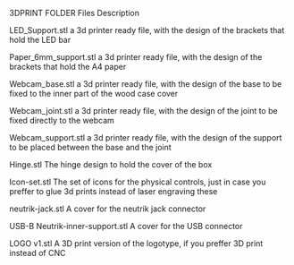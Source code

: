 3DPRINT FOLDER
Files Description

LED_Support.stl
a 3d printer ready file, with the design of the brackets that hold the LED bar

Paper_6mm_support.stl
a 3d printer ready file, with the design of the brackets that hold the A4 paper

Webcam_base.stl
a 3d printer ready file, with the design of the base to be fixed to the inner part of the wood case cover

Webcam_joint.stl
a 3d printer ready file, with the design of the joint to be fixed directly to the webcam

Webcam_support.stl
a 3d printer ready file, with the design of the support to be placed between the base and the joint

Hinge.stl
The hinge design to hold the cover of the box

Icon-set.stl
The set of icons for the physical controls, just in case you preffer to glue 3d prints instead of laser engraving these

neutrik-jack.stl
A cover for the neutrik jack connector

USB-B Neutrik-inner-support.stl
A cover for the USB connector

LOGO v1.stl
A 3D print version of the logotype, if you preffer 3D print instead of CNC


